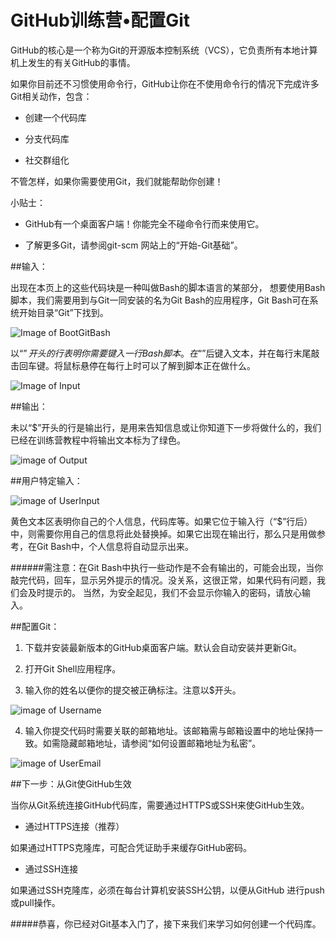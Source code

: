 # GitHub训练营•配置Git


GitHub的核心是一个称为Git的开源版本控制系统（VCS），它负责所有本地计算机上发生的有关GitHub的事情。

如果你目前还不习惯使用命令行，GitHub让你在不使用命令行的情况下完成许多Git相关动作，包含：

* 创建一个代码库

* 分支代码库

* 社交群组化

不管怎样，如果你需要使用Git，我们就能帮助你创建！

小贴士：

* GitHub有一个桌面客户端！你能完全不碰命令行而来使用它。

* 了解更多Git，请参阅git-scm 网站上的“开始-Git基础”。

##输入：

出现在本页上的这些代码块是一种叫做Bash的脚本语言的某部分，
想要使用Bash脚本，我们需要用到与Git一同安装的名为Git Bash的应用程序，Git Bash可在系统开始目录“Git”下找到。

![Image of BootGitBash](https://github.s3.amazonaws.com/docs/bootcamp_1_win_gitbash.jpg)

以“$”开头的行表明你需要键入一行Bash脚本。在“$”后键入文本，并在每行末尾敲击回车键。将鼠标悬停在每行上时可以了解到脚本正在做什么。

![Image of Input](http://img4.douban.com/view/photo/photo/4BcbnsZjO44WMYQf0Tjlfw/135989898/x2274459548.jpg)

##输出：

未以“$”开头的行是输出行，是用来告知信息或让你知道下一步将做什么的，我们已经在训练营教程中将输出文本标为了绿色。

![image of Output](http://img4.douban.com/view/photo/photo/4BcbnsZjO44WMYQf0Tjlfw/135989898/x2274459548.jpg)

##用户特定输入：

![image of UserInput](http://img4.douban.com/view/photo/photo/LKKV7A66nvlsrb7iGIENlQ/135989898/x2274462388.jpg)

黄色文本区表明你自己的个人信息，代码库等。如果它位于输入行（“$”行后）中，则需要你用自己的信息将此处替换掉。如果它出现在输出行，那么只是用做参考，在Git Bash中，个人信息将自动显示出来。

######需注意：在Git Bash中执行一些动作是不会有输出的，可能会出现，当你敲完代码，回车，显示另外提示的情况。没关系，这很正常，如果代码有问题，我们会及时提示的。
当然，为安全起见，我们不会显示你输入的密码，请放心输入。

##配置Git：

1. 下载并安装最新版本的GitHub桌面客户端。默认会自动安装并更新Git。

2. 打开Git Shell应用程序。

3. 输入你的姓名以便你的提交被正确标注。注意以$开头。

 ![image of Username](http://img3.douban.com/view/photo/photo/public/p2274462385.jpg)
 
4. 输入你提交代码时需要关联的邮箱地址。该邮箱需与邮箱设置中的地址保持一致。如需隐藏邮箱地址，请参阅“如何设置邮箱地址为私密”。

![image of UserEmail](http://img4.douban.com/view/photo/photo/public/p2274462386.jpg)

##下一步：从Git使GitHub生效

当你从Git系统连接GitHub代码库，需要通过HTTPS或SSH来使GitHub生效。

* 通过HTTPS连接（推荐）

如果通过HTTPS克隆库，可配合凭证助手来缓存GitHub密码。

* 通过SSH连接

如果通过SSH克隆库，必须在每台计算机安装SSH公钥，以便从GitHub 进行push或pull操作。

#####恭喜，你已经对Git基本入门了，接下来我们来学习如何创建一个代码库。
